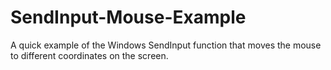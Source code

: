 # SendInput-Mouse-Example
A quick example of the Windows SendInput function that moves the mouse to different coordinates on the screen.
